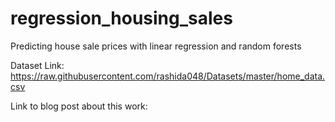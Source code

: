 # regression_housing_sales
Predicting house sale prices with linear regression and random forests

Dataset Link: https://raw.githubusercontent.com/rashida048/Datasets/master/home_data.csv

Link to blog post about this work: 
